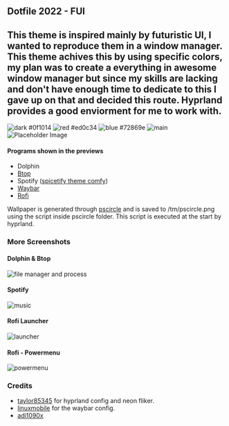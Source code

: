 ## Dotfile 2022 - FUI
This theme is inspired mainly by futuristic UI, I wanted to reproduce them in a window manager. This theme achives this by using specific colors, my plan was to create a everything in awesome window manager but since my skills are lacking and don't have enough time to dedicate to this I gave up on that and decided this route. Hyprland provides a good enviorment for me to work with.
---
![dark](https://i.imgur.com/SiN9CnO.png) #0f1014 ![red](https://i.imgur.com/xr3LEqS.png) #ed0c34 ![blue](https://i.imgur.com/rHgIcO0.png) #72869e 
![main](https://i.imgur.com/TJztYvd.png) 
![Placeholder Image](https://imgur.com/TJztYvd)

#### Programs shown in the previews
- Dolphin
- [Btop](https://github.com/aristocratos/btop)
- Spotify ([spicetify theme comfy](https://github.com/Comfy-Themes/Spicetify))
- [Waybar](https://github.com/Alexays/Waybar)
- [Rofi](https://github.com/davatorium/rofi)

Wallpaper is generated through [pscircle](https://gitlab.com/mildlyparallel/pscircle) and is saved to /tm/pscircle.png using the script inside pscircle folder. This script is executed at the start by hyprland.

### More Screenshots
#### Dolphin & Btop
![file manager and process](https://i.imgur.com/C45ula7.png)
#### Spotify
![music](https://i.imgur.com/4KxrwxY.png)
#### Rofi Launcher
![launcher](https://i.imgur.com/OCQjBvw.png)
#### Rofi - Powermenu
![powermenu](https://i.imgur.com/LefTtzA.png)

### Credits
- [taylor85345](https://github.com/taylor85345/garden-hyprland-dotfiles) for hyprland config and neon fliker.
- [linuxmobile](https://github.com/linuxmobile/hyprland-dots) for the waybar config.
- [adi1090x](https://github.com/taylor85345/garden-hyprland-dotfiles)

